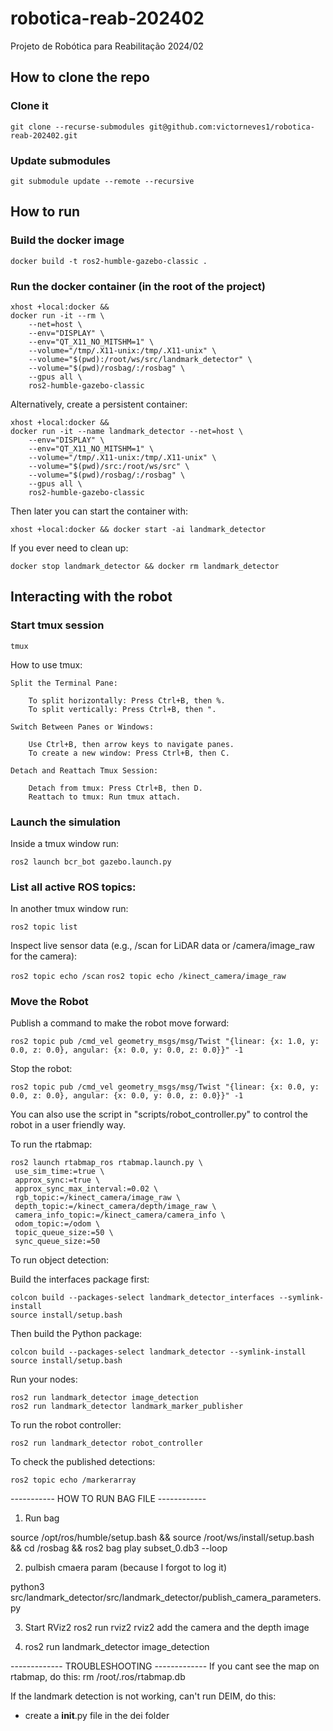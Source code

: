 # robotica-reab-202402
Projeto de Robótica para Reabilitação 2024/02

## How to clone the repo

### Clone it
`git clone --recurse-submodules git@github.com:victorneves1/robotica-reab-202402.git`

### Update submodules
`git submodule update --remote --recursive`

## How to run

### Build the docker image
`docker build -t ros2-humble-gazebo-classic .`


### Run the docker container (in the root of the project)
```
xhost +local:docker &&
docker run -it --rm \
    --net=host \
    --env="DISPLAY" \
    --env="QT_X11_NO_MITSHM=1" \
    --volume="/tmp/.X11-unix:/tmp/.X11-unix" \
    --volume="$(pwd):/root/ws/src/landmark_detector" \
    --volume="$(pwd)/rosbag/:/rosbag" \
    --gpus all \
    ros2-humble-gazebo-classic
```

Alternatively, create a persistent container:
```
xhost +local:docker &&
docker run -it --name landmark_detector --net=host \
    --env="DISPLAY" \
    --env="QT_X11_NO_MITSHM=1" \
    --volume="/tmp/.X11-unix:/tmp/.X11-unix" \
    --volume="$(pwd)/src:/root/ws/src" \
    --volume="$(pwd)/rosbag/:/rosbag" \
    --gpus all \
    ros2-humble-gazebo-classic
```

Then later you can start the container with:
```
xhost +local:docker && docker start -ai landmark_detector
```
If you ever need to clean up:
```
docker stop landmark_detector && docker rm landmark_detector
```

## Interacting with the robot

### Start tmux session
`tmux`

How to use tmux:
```
Split the Terminal Pane:

    To split horizontally: Press Ctrl+B, then %.
    To split vertically: Press Ctrl+B, then ".

Switch Between Panes or Windows:

    Use Ctrl+B, then arrow keys to navigate panes.
    To create a new window: Press Ctrl+B, then C.

Detach and Reattach Tmux Session:

    Detach from tmux: Press Ctrl+B, then D.
    Reattach to tmux: Run tmux attach.
```
### Launch the simulation

Inside a tmux window run:

`ros2 launch bcr_bot gazebo.launch.py`

### List all active ROS topics:

In another tmux window run:

`ros2 topic list`

Inspect live sensor data (e.g., /scan for LiDAR data or /camera/image_raw for the camera):

`ros2 topic echo /scan`
`ros2 topic echo /kinect_camera/image_raw`

### Move the Robot

Publish a command to make the robot move forward:

`ros2 topic pub /cmd_vel geometry_msgs/msg/Twist "{linear: {x: 1.0, y: 0.0, z: 0.0}, angular: {x: 0.0, y: 0.0, z: 0.0}}" -1
`

Stop the robot:

`ros2 topic pub /cmd_vel geometry_msgs/msg/Twist "{linear: {x: 0.0, y: 0.0, z: 0.0}, angular: {x: 0.0, y: 0.0, z: 0.0}}" -1
`

You can also use the script in "scripts/robot_controller.py" to control the robot in a user friendly way.

To run the rtabmap:

```
ros2 launch rtabmap_ros rtabmap.launch.py \
 use_sim_time:=true \
 approx_sync:=true \
 approx_sync_max_interval:=0.02 \
 rgb_topic:=/kinect_camera/image_raw \
 depth_topic:=/kinect_camera/depth/image_raw \
 camera_info_topic:=/kinect_camera/camera_info \
 odom_topic:=/odom \
 topic_queue_size:=50 \
 sync_queue_size:=50
```

To run object detection:

Build the interfaces package first:

```
colcon build --packages-select landmark_detector_interfaces --symlink-install
source install/setup.bash
```

Then build the Python package:

```
colcon build --packages-select landmark_detector --symlink-install
source install/setup.bash
```

Run your nodes:

```
ros2 run landmark_detector image_detection
ros2 run landmark_detector landmark_marker_publisher
```

To run the robot controller:

```
ros2 run landmark_detector robot_controller
```

To check the published detections:

```
ros2 topic echo /markerarray
```

----------- HOW TO RUN BAG FILE ------------
1. Run bag

source /opt/ros/humble/setup.bash &&
source /root/ws/install/setup.bash &&
cd /rosbag &&
ros2 bag play subset_0.db3 --loop

2. pulbish cmaera param (because I forgot to log it)

python3 src/landmark_detector/src/landmark_detector/publish_camera_parameters.py

3. Start RViz2
ros2 run rviz2 rviz2
add the camera and the depth image

4. ros2 run landmark_detector image_detection


------------- TROUBLESHOOTING -------------
If you cant see the map on rtabmap, do this:
rm /root/.ros/rtabmap.db

If the landmark detection is not working, can't run DEIM, do this:
- create a __init__.py file in the dei folder